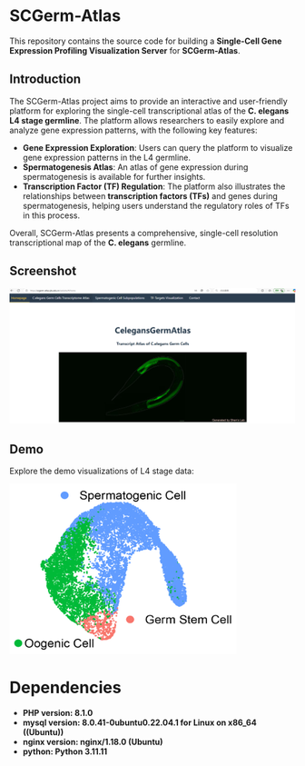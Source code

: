 # SCGerm-Atlas

This repository contains the source code for building a **Single-Cell Gene Expression Profiling Visualization Server** for **SCGerm-Atlas**.

## **Introduction**

The SCGerm-Atlas project aims to provide an interactive and user-friendly platform for exploring the single-cell transcriptional atlas of the **C. elegans L4 stage germline**. The platform allows researchers to easily explore and analyze gene expression patterns, with the following key features:

- **Gene Expression Exploration**: Users can query the platform to visualize gene expression patterns in the L4 germline.
- **Spermatogenesis Atlas**: An atlas of gene expression during spermatogenesis is available for further insights.
- **Transcription Factor (TF) Regulation**: The platform also illustrates the relationships between **transcription factors (TFs)** and genes during spermatogenesis, helping users understand the regulatory roles of TFs in this process.

Overall, SCGerm-Atlas presents a comprehensive, single-cell resolution transcriptional map of the **C. elegans** germline.

## **Screenshot**

![Homepage](Screenshot.png)

## **Demo**

Explore the demo visualizations of L4 stage data:

<img src="website/l4_data_umap_reivsed-01.png" alt="L4 Data UMAP" width="400" height="300"/>


# **Dependencies**
- **PHP version: 8.1.0**
- **mysql version: 8.0.41-0ubuntu0.22.04.1 for Linux on x86_64 ((Ubuntu))**
- **nginx version: nginx/1.18.0 (Ubuntu)**
- **python: Python 3.11.11**
